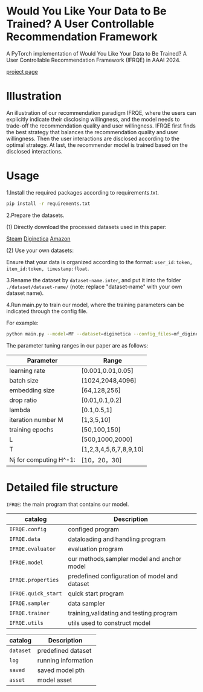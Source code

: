 # Would You Like Your Data to Be Trained? A User Controllable Recommendation Framework

A PyTorch implementation of Would You Like Your Data to Be Trained? A User Controllable Recommendation Framework (IFRQE) in AAAI 2024.

[project page](https://paitesanshi.github.io/IFRQE/)



# Illustration

An illustration of our recommendation paradigm IFRQE, where the users can explicitly indicate their disclosing willingness, and the model needs to trade-off the recommendation quality and user willingness. IFRQE first finds the best strategy that balances the recommendation quality and user willingness. Then the user interactions are disclosed according to the optimal strategy. At last, the recommender model is trained based on the disclosed interactions.



# Usage

1.Install the required packages according to requirements.txt.

```bash
pip install -r requirements.txt
```


2.Prepare the datasets.

(1) Directly download the processed datasets used in this paper:

[Steam](https://drive.google.com/drive/folders/1aBQZdY8337420WM4nOB7uc_rzVnM4pS2?usp=sharing)
[Diginetica](https://drive.google.com/drive/folders/1GbOBO0UsVGD4CDo3KnL-Y7EHhuqUs7Q8?usp=sharing)
[Amazon](https://drive.google.com/drive/folders/1MnpoXYa-EAOJ4d3xK-khJtMaUtCr1Op0?usp=sharing)

(2) Use your own datasets:

Ensure that your data is organized according to the format: `user_id:token, item_id:token, timestamp:float`.


3.Rename the dataset by `dataset-name.inter`, and put it into the folder `./dataset/dataset-name/` (note: replace "dataset-name" with your own dataset name).


4.Run main.py to train our model, where the training parameters can be indicated through the config file.

For example:

```bash
python main.py --model=MF --dataset=diginetica --config_files=mf_diginetica.yaml
```

The parameter tuning ranges in our paper are as follows:

| Parameter              | Range                  |
| ---------------------- | ---------------------- |
| learning rate          | [0.001,0.01,0.05]      |
| batch size             | [1024,2048,4096]       |
| embedding size         | [64,128,256]           |
| drop ratio             | [0.01,0.1,0.2]         |
| lambda                 | [0.1,0.5,1]            |
| iteration number M     | [1,3,5,10]             |
| training epochs        | [50,100,150]           |
| L                      | [500,1000,2000]        |
| T                      | [1,2,3,4,5,6,7,8,9,10] |
| Nj for computing H^-1: | [10，20，30]           |




# Detailed file structure

`IFRQE`:  the main program that contains our model.

| catalog             | Description                                   |
| ------------------- | --------------------------------------------- |
| `IFRQE.config`      | configed program                              |
| `IFRQE.data`        | dataloading and handling program              |
| `IFRQE.evaluator`   | evaluation program                            |
| `IFRQE.model`       | our methods,sampler model and anchor model    |
| `IFRQE.properties`  | predefined configuration of model and dataset |
| `IFRQE.quick_start` | quick start program                           |
| `IFRQE.sampler`     | data sampler                                  |
| `IFRQE.trainer`     | training,validating and testing program       |
| `IFRQE.utils`       | utils used to construct model                 |

| catalog   | Description         |
| --------- | ------------------- |
| `dataset` | predefined dataset  |
| `log`     | running information |
| `saved`   | saved model pth     |
| `asset`   | model asset         |
